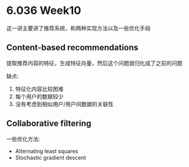 # 6.036 Week10

这一讲主要讲了推荐系统，和两种实现方法以及一些优化手段

## Content-based recommendations

提取推荐内容的特征，生成特征向量，然后这个问题就归化成了之前的问题

缺点:

1. 特征化内容比较困难
2. 每个用户的数据较少
3. 没有考虑到相似用户/用户间数据的关联性

## Collaborative filtering

一些优化方法:

* Alternating least squares
* Stochastic gradient descent
